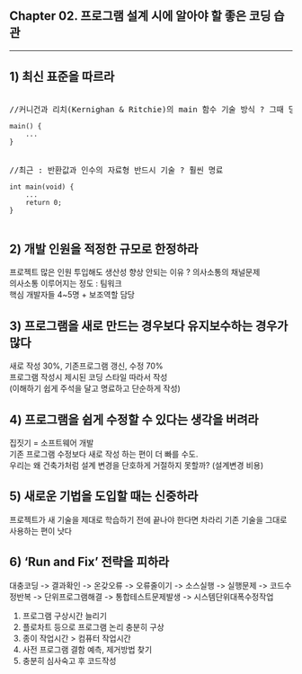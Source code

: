 ## Chapter 02. 프로그램 설계 시에 알아야 할 좋은 코딩 습관

---

## 1) 최신 표준을 따르라  

<pre>  
//커니건과 리치(Kernighan & Ritchie)의 main 함수 기술 방식 ? 그때 당시 국제표준
<code>  
main() {
    ...
}
</code>  
  
//최근 : 반환값과 인수의 자료형 반드시 기술 ? 훨씬 명료
<code>  
int main(void) {
    ...
    return 0;
}
</code>  
</pre>  


## 2) 개발 인원을 적정한 규모로 한정하라  

프로젝트 많은 인원 투입해도 생산성 향상 안되는 이유 ? 의사소통의 채널문제  
의사소통 이루어지는 정도 : 팀워크  
핵심 개발자들 4~5명 + 보조역할 담당  


## 3) 프로그램을 새로 만드는 경우보다 유지보수하는 경우가 많다  

새로 작성 30%, 기존프로그램 갱신, 수정 70%  
프로그램 작성시 제시된 코딩 스타일 따라서 작성  
(이해하기 쉽게 주석을 달고 명료하고 단순하게 작성)  


## 4) 프로그램을 쉽게 수정할 수 있다는 생각을 버려라  

집짓기 = 소프트웨어 개발  
기존 프로그램 수정보다 새로 작성 하는 편이 더 빠를 수도.  
우리는 왜 건축가처럼 설계 변경을 단호하게 거절하지 못할까? (설계변경 비용)  


## 5) 새로운 기법을 도입할 때는 신중하라  

프로젝트가 새 기술을 제대로 학습하기 전에 끝나야 한다면 차라리 기존 기술을 그대로 사용하는 편이 낫다  


## 6) ‘Run and Fix’ 전략을 피하라  

대충코딩 -> 결과확인 -> 온갖오류 -> 오류줄이기 -> 소스실행 -> 실행문제 -> 코드수정반복 -> 단위프로그램해결 -> 통합테스트문제발생 -> 시스템단위대폭수정작업  
1. 프로그램 구상시간 늘리기  
2. 플로차트 등으로 프로그램 논리 충분히 구상  
3. 종이 작업시간 > 컴퓨터 작업시간  
4. 사전 프로그램 결함 예측, 제거방법 찾기  
5. 충분히 심사숙고 후 코드작성  


